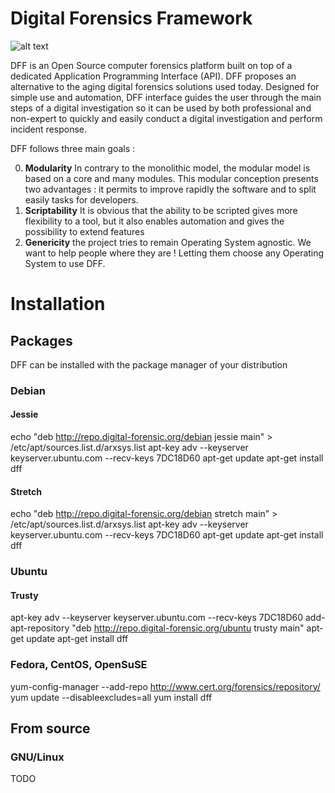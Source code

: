 # Digital Forensics Framework

![alt text](http://www.arxsys.fr/wp-content/uploads/2015/09/dff_logo_new_title_dark.png "Digital Forensics Framework")

DFF is an Open Source computer forensics platform built on top of a dedicated Application Programming Interface (API). DFF proposes an alternative to the aging digital forensics solutions used today. Designed for simple use and automation, DFF interface guides the user through the main steps of a digital investigation so it can be used by both professional and non-expert to quickly and easily conduct a digital investigation and perform incident response. 

DFF follows three main goals :

0. __Modularity__ In contrary to the monolithic model, the modular model is based on a core and many modules. This modular conception presents two advantages : it permits to improve rapidly the software and to split easily tasks for developers.
0. __Scriptability__ It is obvious that the ability to be scripted gives more flexibility to a tool, but it also enables automation and gives the possibility to extend features
0. __Genericity__ the project tries to remain Operating System agnostic. We want to help people where they are ! Letting them choose any Operating System to use DFF.

# Installation

## Packages

DFF can be installed with the package manager of your distribution

### Debian

#### Jessie

echo "deb http://repo.digital-forensic.org/debian jessie main" > /etc/apt/sources.list.d/arxsys.list
apt-key adv --keyserver keyserver.ubuntu.com --recv-keys 7DC18D60
apt-get update
apt-get install dff

#### Stretch

echo "deb http://repo.digital-forensic.org/debian stretch main" > /etc/apt/sources.list.d/arxsys.list
apt-key adv --keyserver keyserver.ubuntu.com --recv-keys 7DC18D60
apt-get update
apt-get install dff

### Ubuntu

#### Trusty

apt-key adv --keyserver keyserver.ubuntu.com --recv-keys 7DC18D60
add-apt-repository "deb http://repo.digital-forensic.org/ubuntu trusty main"
apt-get update
apt-get install dff


### Fedora, CentOS, OpenSuSE

yum-config-manager --add-repo http://www.cert.org/forensics/repository/
yum update --disableexcludes=all
yum install dff


## From source

### GNU/Linux

TODO
